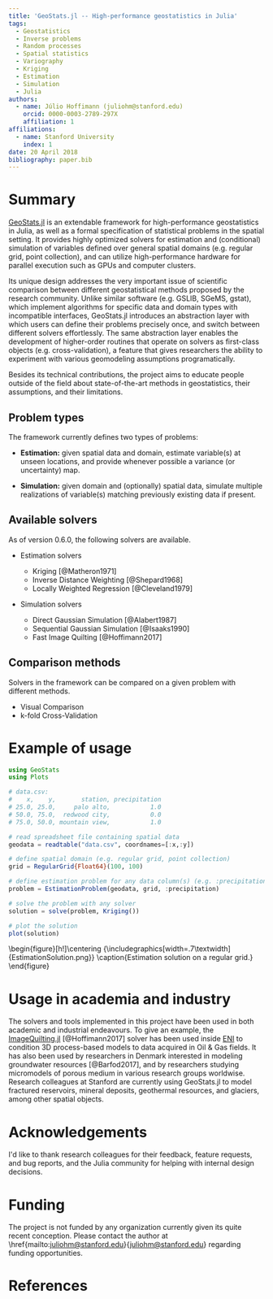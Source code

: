 ```yaml
---
title: 'GeoStats.jl -- High-performance geostatistics in Julia'
tags:
  - Geostatistics
  - Inverse problems
  - Random processes
  - Spatial statistics
  - Variography
  - Kriging
  - Estimation
  - Simulation
  - Julia
authors:
  - name: Júlio Hoffimann (juliohm@stanford.edu)
    orcid: 0000-0003-2789-297X
    affiliation: 1
affiliations:
  - name: Stanford University
    index: 1
date: 20 April 2018
bibliography: paper.bib
---
```


# Summary

[GeoStats.jl](https://github.com/juliohm/GeoStats.jl) is an extendable framework
for high-performance geostatistics in Julia, as well as a formal specification of
statistical problems in the spatial setting. It provides highly optimized solvers
for estimation and (conditional) simulation of variables defined over general spatial
domains (e.g. regular grid, point collection), and can utilize high-performance
hardware for parallel execution such as GPUs and computer clusters.

Its unique design addresses the very important issue of scientific comparison
between different geostatistical methods proposed by the research community.
Unlike similar software (e.g. GSLIB, SGeMS, gstat), which implement algorithms
for specific data and domain types with incompatible interfaces, GeoStats.jl
introduces an abstraction layer with which users can define their problems
precisely once, and switch between different solvers effortlessly. The same
abstraction layer enables the development of higher-order routines that operate
on solvers as first-class objects (e.g. cross-validation), a feature that gives
researchers the ability to experiment with various geomodeling assumptions
programatically.

Besides its technical contributions, the project aims to educate people outside
of the field about state-of-the-art methods in geostatistics, their assumptions,
and their limitations.

## Problem types

The framework currently defines two types of problems:

- **Estimation:** given spatial data and domain, estimate variable(s) at unseen locations,
and provide whenever possible a variance (or uncertainty) map.

- **Simulation:** given domain and (optionally) spatial data, simulate multiple realizations
of variable(s) matching previously existing data if present.

## Available solvers

As of version 0.6.0, the following solvers are available.

- Estimation solvers

    * Kriging [@Matheron1971]
    * Inverse Distance Weighting [@Shepard1968]
    * Locally Weighted Regression [@Cleveland1979]

- Simulation solvers

    * Direct Gaussian Simulation [@Alabert1987]
    * Sequential Gaussian Simulation [@Isaaks1990]
    * Fast Image Quilting [@Hoffimann2017]

## Comparison methods

Solvers in the framework can be compared on a given problem with different methods.

- Visual Comparison
- k-fold Cross-Validation

# Example of usage

```julia
using GeoStats
using Plots

# data.csv:
#    x,    y,       station, precipitation
# 25.0, 25.0,     palo alto,           1.0
# 50.0, 75.0,  redwood city,           0.0
# 75.0, 50.0, mountain view,           1.0

# read spreadsheet file containing spatial data
geodata = readtable("data.csv", coordnames=[:x,:y])

# define spatial domain (e.g. regular grid, point collection)
grid = RegularGrid{Float64}(100, 100)

# define estimation problem for any data column(s) (e.g. :precipitation)
problem = EstimationProblem(geodata, grid, :precipitation)

# solve the problem with any solver
solution = solve(problem, Kriging())

# plot the solution
plot(solution)
```
\begin{figure}[h!]\centering
  {\includegraphics[width=.7\textwidth]{EstimationSolution.png}}
  \caption{Estimation solution on a regular grid.}
\end{figure}

# Usage in academia and industry

The solvers and tools implemented in this project have been used in both academic and industrial endeavours.
To give an example, the [ImageQuilting.jl](https://github.com/juliohm/ImageQuilting.jl)
[@Hoffimann2017] solver has been used inside [ENI](https://www.eni.com)
to condition 3D process-based models to data acquired in Oil \& Gas fields.
It has also been used by researchers in Denmark interested in modeling groundwater
resources [@Barfod2017], and by researchers studying micromodels of porous medium
in various research groups worldwise. Research colleagues at Stanford are currently
using GeoStats.jl to model fractured reservoirs, mineral deposits, geothermal resources,
and glaciers, among other spatial objects.

# Acknowledgements

I'd like to thank research colleagues for their feedback, feature requests, and
bug reports, and the Julia community for helping with internal design decisions.

# Funding

The project is not funded by any organization currently given its quite recent conception.
Please contact the author at \href{mailto:juliohm@stanford.edu}{juliohm@stanford.edu}
regarding funding opportunities.

# References

